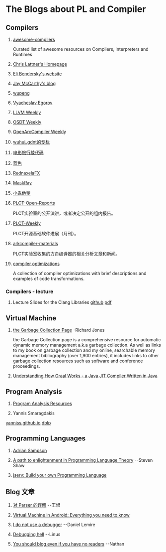 # The Blogs about PL and Compiler

## Compilers

1. [awesome-compilers](https://github.com/aalhour/awesome-compilers)

    Curated list of awesome resources on Compilers, Interpreters and Runtimes

2. [Chris Lattner's Homepage](http://nondot.org/sabre/)

3. [Eli Bendersky's website](https://eli.thegreenplace.net/)

4. [Jay McCarthy's blog](https://jeapostrophe.github.io/)

5. [wupeng](https://pengwu.substack.com)

6. [Vyacheslav Egorov](https://mrale.ph/)

7. [LLVM Weekly](http://llvmweekly.org/)

8. [OSDT Weekly](https://github.com/hellogcc/osdt-weekly)

9. [OpenArcCompiler Weekly](https://zhuanlan.zhihu.com/llvm-clang)

10. [wuhui_gdnt的专栏](https://blog.csdn.net/wuhui_gdnt)

11. [电影旅行敲代码](https://blog.csdn.net/dashuniuniu)

12. [蓝色](https://www.zhihu.com/people/lan-se-52-30)

13. [RednaxelaFX](https://www.zhihu.com/people/rednaxelafx)

14. [MaskRay](http://maskray.me/)

15. [小乖他爹](https://www.zhihu.com/people/shiningning)

16. [PLCT-Open-Reports](https://github.com/isrc-cas/PLCT-Open-Reports)

    PLCT实验室的公开演讲，或者决定公开的组内报告。

17. [PLCT-Weekly](https://github.com/isrc-cas/PLCT-Weekly)

    PLCT开源基础软件进展（月刊）。

18. [arkcompiler-materials](https://github.com/isrc-cas/arkcompiler-materials)

    PLCT实验室收集的方舟编译器的相关分析文章和新闻。

19. [compiler optimizations](https://compileroptimizations.com/index.html)

    A collection of compiler optimizations with brief descriptions and examples of code transformations.

###  Compilers - lecture

1. Lecture Slides for the Clang Libraries [github](https://github.com/mdadams/clang_libraries_companion) [pdf](https://www.ece.uvic.ca/~frodo/cppbook/#clang_slides)

## Virtual Machine

1. [the Garbage Collection Page](https://www.cs.kent.ac.uk/people/staff/rej/gc.html) -Richard Jones

    the Garbage Collection page is a comprehensive resource for automatic dynamic memory management a.k.a garbage collection. As well as links to my book on garbage collection and my online, searchable memory management bibliography (over 1,900 entries), it includes links to other garbage collection resources such as software and conference proceedings.

2. [Understanding How Graal Works - a Java JIT Compiler Written in Java](https://chrisseaton.com/truffleruby/jokerconf17/)

## Program Analysis

1. [Program Analysis Resources](https://gist.github.com/MattPD/00573ee14bf85ccac6bed3c0678ddbef)

2. Yannis Smaragdakis

[yanniss.github.io](http://yanniss.github.io/)   [dblp](https://dblp.org/pid/s/YSmaragdakis.html)

## Programming Languages

1. [Adrian Sampson](https://www.cs.cornell.edu/~asampson/)

2. [A path to enlightenment in Programming Language Theory](https://steshaw.org/plt/) --Steven Shaw

3. [jserv: Build your own Programming Language](https://github.com/jserv/build-your-own-x#build-your-own-programming-language)

## Blog 文章

1. [对 Parser 的误解](http://www.yinwang.org/blog-cn/2015/09/19/parser) --王垠

2. [Virtual Machine in Android: Everything you need to know](https://android.jlelse.eu/virtual-machine-in-android-everything-you-need-to-know-9ec695f7313b)

3. [I do not use a debugger](https://lemire.me/blog/2016/06/21/i-do-not-use-a-debugger/) --Daniel Lemire

4. [Debugging hell](http://torvalds-family.blogspot.com/2008/12/debugging-hell.html) --Linus

5. [You should blog even if you have no readers](http://nathanmarz.com/blog/you-should-blog-even-if-you-have-no-readers.html) --Nathan
